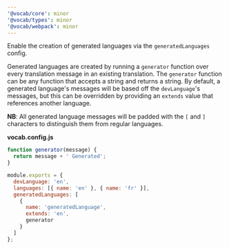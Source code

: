 ```yaml
---
'@vocab/core': minor
'@vocab/types': minor
'@vocab/webpack': minor
---
```


Enable the creation of generated languages via the `generatedLanguages` config.

Generated languages are created by running a `generator` function over every translation message in an existing translation.
The `generator` function can be any function that accepts a string and returns a string.
By default, a generated language's messages will be based off the `devLanguage`'s messages, but this can be overridden by providing an `extends` value that references another language.

**NB**: All generated language messages will be padded with the `[` and `]` characters to distinguish them from regular languages.

**vocab.config.js**

```js
function generator(message) {
  return message + ' Generated';
}

module.exports = {
  devLanguage: 'en',
  languages: [{ name: 'en' }, { name: 'fr' }],
  generatedLanguages: [
    {
      name: 'generatedLanguage',
      extends: 'en',
      generator
    }
  ]
};
```
